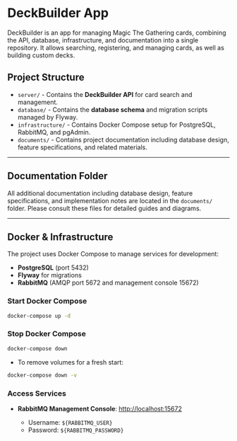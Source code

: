 # DeckBuilder App

DeckBuilder is an app for managing Magic The Gathering cards, combining the API, database, infrastructure, and documentation into a single repository. It allows searching, registering, and managing cards, as well as building custom decks.

## Project Structure

* `server/` - Contains the **DeckBuilder API** for card search and management.
* `database/` - Contains the **database schema** and migration scripts managed by Flyway.
* `infrastructure/` - Contains Docker Compose setup for PostgreSQL, RabbitMQ, and pgAdmin.
* `documents/` - Contains project documentation including database design, feature specifications, and related materials.

---

## Documentation Folder

All additional documentation including database design, feature specifications, and implementation notes are located in the `documents/` folder. Please consult these files for detailed guides and diagrams.

---

## Docker & Infrastructure

The project uses Docker Compose to manage services for development:

* **PostgreSQL** (port 5432)
* **Flyway** for migrations
* **RabbitMQ** (AMQP port 5672 and management console 15672)

### Start Docker Compose

```bash
docker-compose up -d
```

### Stop Docker Compose

```bash
docker-compose down
```

* To remove volumes for a fresh start:

```bash
docker-compose down -v
```

### Access Services

* **RabbitMQ Management Console**: [http://localhost:15672](http://localhost:15672)

  * Username: `${RABBITMQ_USER}`
  * Password: `${RABBITMQ_PASSWORD}`
